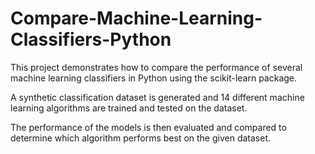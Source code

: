 # Compare-Machine-Learning-Classifiers-Python

This project demonstrates how to compare the performance of several machine learning classifiers in Python using the scikit-learn package. 

A synthetic classification dataset is generated and 14 different machine learning algorithms are trained and tested on the dataset. 

The performance of the models is then evaluated and compared to determine which algorithm performs best on the given dataset. 
